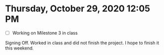 # Thursday, October 29, 2020 12:05 PM
- [ ] Working on Milestone 3 in class

Signing Off. Worked in class and did not finish the project. I hope to finish it this weekend. 